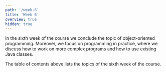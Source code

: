 ```yaml
---
path: '/week-6'
title: 'Week 6'
overview: true
hidden: true
---
```


In the sixth week of the course we conclude the topic of object-oriented programming. Moreover, we focus on programming in practice, where we discuss how to work on more complex programs and how to use existing Java classes.

<pages-in-this-section></pages-in-this-section>

The table of contents above lists the topics of the sixth week of the course.
